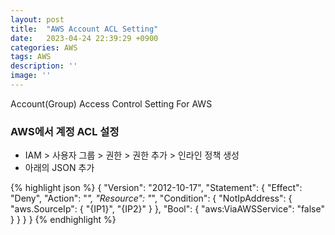 ```yaml
---
layout: post
title:  "AWS Account ACL Setting"
date:   2023-04-24 22:39:29 +0900
categories: AWS
tags: AWS
description: ''
image: ''
---
```


<p class="music-read">Account(Group) Access Control Setting For AWS</p>

### AWS에서 계정 ACL 설정
- IAM > 사용자 그룹 > 권한 > 권한 추가 > 인라인 정책 생성
- 아래의 JSON 추가
      
{% highlight json %}
{
    "Version": "2012-10-17",
    "Statement": 
    {
        "Effect": "Deny",
        "Action": "*",
        "Resource": "*",
        "Condition": {
            "NotIpAddress": {
                "aws.SourceIp": {
                    "{IP1}",
                    "{IP2}"
                }
            },
            "Bool": {
                "aws:ViaAWSService": "false"
            }
        }
    }
}
{% endhighlight %}